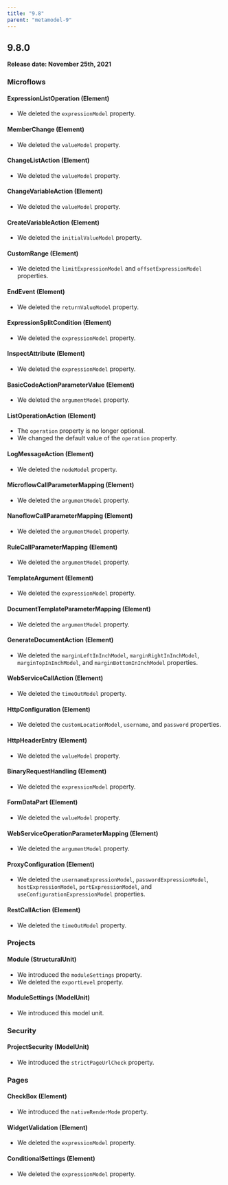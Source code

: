 ```yaml
---
title: "9.8"
parent: "metamodel-9"
---
```


## 9.8.0

**Release date: November 25th, 2021**

### Microflows

#### ExpressionListOperation (Element)

* We deleted the `expressionModel` property. 

#### MemberChange (Element)

* We deleted the `valueModel` property. 

#### ChangeListAction (Element)

* We deleted the `valueModel` property. 

#### ChangeVariableAction (Element)

* We deleted the `valueModel` property. 

#### CreateVariableAction (Element)

* We deleted the `initialValueModel` property. 

#### CustomRange (Element)

* We deleted the `limitExpressionModel` and `offsetExpressionModel` properties.

#### EndEvent (Element)

* We deleted the `returnValueModel` property. 

#### ExpressionSplitCondition (Element)

* We deleted the `expressionModel` property. 

#### InspectAttribute (Element)

* We deleted the `expressionModel` property. 

#### BasicCodeActionParameterValue (Element)

* We deleted the `argumentModel` property. 

#### ListOperationAction (Element)

* The `operation` property is no longer optional.
* We changed the default value of the `operation` property.

#### LogMessageAction (Element)

* We deleted the `nodeModel` property. 

#### MicroflowCallParameterMapping (Element)

* We deleted the `argumentModel` property. 

#### NanoflowCallParameterMapping (Element)

* We deleted the `argumentModel` property. 

#### RuleCallParameterMapping (Element)

* We deleted the `argumentModel` property. 

#### TemplateArgument (Element)

* We deleted the `expressionModel` property. 

#### DocumentTemplateParameterMapping (Element)

* We deleted the `argumentModel` property. 

#### GenerateDocumentAction (Element)

* We deleted the `marginLeftInInchModel`, `marginRightInInchModel`, `marginTopInInchModel`, and `marginBottomInInchModel` properties.

#### WebServiceCallAction (Element)

* We deleted the `timeOutModel` property. 

#### HttpConfiguration (Element)

* We deleted the `customLocationModel`, `username`, and `password` properties.

#### HttpHeaderEntry (Element)

* We deleted the `valueModel` property. 

#### BinaryRequestHandling (Element)

* We deleted the `expressionModel` property. 

#### FormDataPart (Element)

* We deleted the `valueModel` property. 

#### WebServiceOperationParameterMapping (Element)

* We deleted the `argumentModel` property. 

#### ProxyConfiguration (Element)

* We deleted the `usernameExpressionModel`, `passwordExpressionModel`, `hostExpressionModel`, `portExpressionModel`, and `useConfigurationExpressionModel` properties.

#### RestCallAction (Element)

* We deleted the `timeOutModel` property. 

### Projects

#### Module (StructuralUnit)

* We introduced the `moduleSettings` property. 
* We deleted the `exportLevel` property. 

#### ModuleSettings (ModelUnit)

* We introduced this model unit. 

### Security

#### ProjectSecurity (ModelUnit)

* We introduced the `strictPageUrlCheck` property. 

### Pages

#### CheckBox (Element)

* We introduced the `nativeRenderMode` property. 

#### WidgetValidation (Element)

* We deleted the `expressionModel` property. 

#### ConditionalSettings (Element)

* We deleted the `expressionModel` property. 
